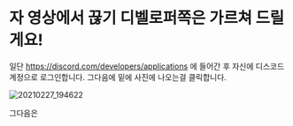 # 자 영상에서 끊기 디벨로퍼쪽은 가르쳐 드릴게요!

일단 https://discord.com/developers/applications 에 들어간 후 자신에 디스코드 계정으로 로그인합니다. 그다음에 밑에 사진에 나오는걸 클릭합니다.

![20210227_194622](https://user-images.githubusercontent.com/66472285/109385106-c11b8a80-7934-11eb-8056-038882ff3d24.png)

그다음은 

